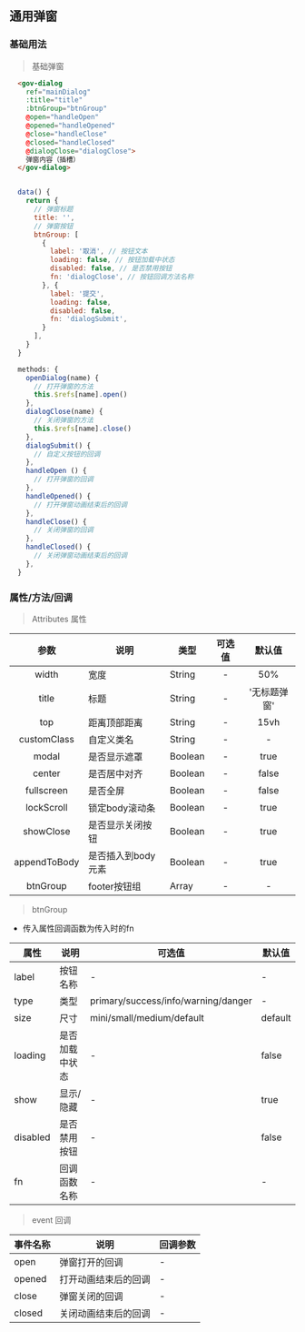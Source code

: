 ## 通用弹窗

### 基础用法

> 基础弹窗

``` html
  <gov-dialog
    ref="mainDialog"
    :title="title"
    :btnGroup="btnGroup"
    @open="handleOpen"
    @opened="handleOpened"
    @close="handleClose"
    @closed="handleClosed"
    @dialogClose="dialogClose">
    弹窗内容（插槽）
  </gov-dialog>
```
``` javascript

  data() {
    return {
      // 弹窗标题
      title: '', 
      // 弹窗按钮
      btnGroup: [
        {
          label: '取消', // 按钮文本
          loading: false, // 按钮加载中状态
          disabled: false, // 是否禁用按钮
          fn: 'dialogClose', // 按钮回调方法名称
        }, {
          label: '提交',
          loading: false,
          disabled: false,
          fn: 'dialogSubmit',
        }
      ],
    }
  }

  methods: {
    openDialog(name) {
      // 打开弹窗的方法
      this.$refs[name].open()
    },
    dialogClose(name) {
      // 关闭弹窗的方法
      this.$refs[name].close()
    },
    dialogSubmit() {
      // 自定义按钮的回调
    },
    handleOpen () {
      // 打开弹窗的回调
    },
    handleOpened() {
      // 打开弹窗动画结束后的回调
    },
    handleClose() {
      // 关闭弹窗的回调
    },
    handleClosed() {
      // 关闭弹窗动画结束后的回调
    },
  }
```

### 属性/方法/回调

> Attributes 属性

|参数|说明|类型|可选值|默认值|
|:--:|--|--|:--:|:--:|
|width|宽度|String|-|50%|
|title|标题|String|-|'无标题弹窗'|
|top|距离顶部距离|String|-|15vh|
|customClass|自定义类名|String|-|-|
|modal|是否显示遮罩|Boolean|-|true|
|center|是否居中对齐|Boolean|-|false|
|fullscreen|是否全屏|Boolean|-|false|
|lockScroll|锁定body滚动条|Boolean|-|true|
|showClose|是否显示关闭按钮|Boolean|-|true|
|appendToBody|是否插入到body元素|Boolean|-|true|
|btnGroup|footer按钮组|Array|-|-|

> btnGroup

- 传入属性回调函数为传入时的fn

|属性|说明|可选值|默认值|
|--|--|--|--|
|label|按钮名称|-|-|
|type|类型|primary/success/info/warning/danger|-|
|size|尺寸|mini/small/medium/default|default|
|loading|是否加载中状态|-|false|
|show|显示/隐藏|-|true|
|disabled|是否禁用按钮|-|false|
|fn|回调函数名称|-|-|

> event 回调

|事件名称|说明|回调参数|
|--|--|--|
|open|弹窗打开的回调|-|
|opened|打开动画结束后的回调|-|
|close|弹窗关闭的回调|-|
|closed|关闭动画结束后的回调|-|